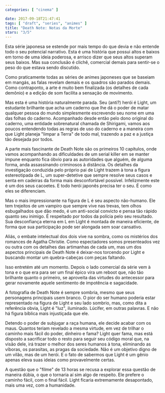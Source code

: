 ```yaml
---
categories: [ "cinema" ]

date: 2017-09-18T21:47:41
tags: [ "draft", "series", "animes" ]
title: "Death Note: Notas da Morte"
stars: "3/5"
---
```

Esta série japonesa se estende por mais tempo do que devia e não entende todo o seu potencial narrativo. Esta é uma história que possui altos e baixos em torno de uma ideia poderosa, e arrisco dizer que seus altos superam seus baixos. Mas sua conclusão é clichê, comercial demais para sentir-se o peso do que estava sendo discutido.

Como praticamente todas as séries de animes japoneses que se baseiam em mangás, as falas revelam demais e os quadros são parados demais. Como contraponto, a arte é muito bem finalizada (os detalhes de cada demônio) e a edição de som facilita a sensação de movimento.

Mas esta é uma história naturalmente parada. Seu (anti?) herói é Light, um estudante brilhante que acha um caderno que lhe dá o poder de matar qualquer pessoa do mundo simplesmente escrevendo seu nome em uma das folhas do caderno. Acompanhado desde então pelo dono original do caderno, uma entidade sobrenatural chamada de Shirigami, vamos aos poucos entendendo todas as regras de uso do caderno e a maneira com que Light planeja "limpar a Terra" de todo mal, trazendo a paz e a justiça tão desejada por todos.

A parte mais fascinante de Death Note são os primeiros 10 capítulos, onde vamos acompanhando as dificuldades de um serial killer em se manter impune enquanto fica óbvio para as autoridades que alguém, de alguma forma, anda assassinando criminosos à distância. Os detalhes da investigação conduzida pelo próprio pai de Light trazem à tona a figura estereotipada de L, um super-detetive que sempre resolve seus casos e senta em cadeiras da forma mais desconfortável possível. Infelizmente este é um dos seus cacoetes. E todo herói japonês precisa ter o seu. É como eles se diferenciam.

Mas o mais impressionante na figura de L é seu aspecto não-humano. Ele tem trejeitos de um vampiro que sempre vive nas trevas, tem olhos esbugalhados que dão medo, é um anti-social convicto e pensa tão rápido quanto seu inimigo. É respeitado por todos da polícia pelo seu resultado. Sua desconfiança eterna em L em Light é montada de maneira eficiente, de forma que sua participação pode ser alongada sem soar cansativo.

Aliás, o embate intelectual dos dois vive na sombra, como os mistérios dos romances de Agatha Christie. Como espectadores somos presenteados vez ou outra com os detalhes das artimanhas de cada um, mas um dos aspectos principais de Death Note é deixar-nos torcendo por Light e buscando montar um quebra-cabeças com peças faltando.

Isso entretém até um momento. Depois o lado comercial da série vem à tona e o que era para ser um final épico vira um reboot que, não tão brilhante quanto o primeiro, se aproveita das virtudes do antecessor para gerar novamente aquele sentimento de impotência e sagacidade.

A fotografia de Death Note é sempre sombria, mesmo que seus personagens principais usem branco. O pior do ser humano poderia estar representado na figura de Light e seu lado sombrio, mas, como dita a referência obvia, Light é "luz", iluminado. Lúcifer, em outras palavras. E não há figura bíblica mais injustiçada que ele.

Detendo o poder de subjugar a raça humana, ele decide acabar com os maus. Quantos teriam revelado a mesma virtude, em vez de trilhar o caminho mais fácil do poder, dinheiro e fama? Light quer fama, mas está disposto a sacrificar todo o resto para seguir seu código moral que, na visão dele, irá trazer o melhor dos seres humanos à tona, eliminando as víboras, os parasitas, as pragas da sociedade. Não é um objetivo digno de um vilão, mas de um herói. E o fato de sabermos que Light é um gênio apenas eleva suas ideias como provavelmente certas.

A questão que o "filme" de 13 horas se recusa a explorar essa questão de maneira dúbia, o que o tornaria aí sim algo de respeito. Ele prefere o caminho fácil, com o final fácil. Light ficaria extremamente desapontado, mais uma vez, com a humanidade.
